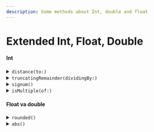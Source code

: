 ```yaml
---
description: Some methods about Int, double and float
---
```


# Extended Int, Float, Double

#### Int

<details>

<summary><code>distance(to:)</code> </summary>

2 ta integerni orasidagi farqni ko'rsatadi

```swift
// Masalan
let x = 5
let y = 10
let distance = x.distance(to: y) // farq 5
```

</details>

<details>

<summary><code>truncatingRemainder(dividingBy:)</code> </summary>

2 ta integerni bir biriga bo'lgandagi qoldiqni topadi

```swift
// Masalan
let x = 7
let y = 3
let remainder = x.truncatingRemainder(dividingBy: y) // qoldiq 1

// yoki
// x % y ham qoldiqni topadi

```

</details>

<details>

<summary><code>signum()</code> </summary>

Integerni 0 dan kichik teng yoki kattaligiga qarab -1, 0 yoki 1 ni qaytaradi

```swift
// Masalan
let x = 10
let sign = x.signum() // natija 1
```

</details>

<details>

<summary><code>isMultiple(of:)</code></summary>

&#x20;Bu orqali integer boshqa bir integerga qoldiqsiz bo'linishi yoki yoqligini bilsa bo'ladi.

```swift
// Masalan

let x = 10
let y = 5
let isMultiple = x.isMultiple(of: y) // natija true, ya'ni 10, 5 ga bo'linadi
// yoki 10, 5 ni ko'paytmalaridan iborat

```

</details>

#### Float va double

<details>

<summary><code>rounded()</code></summary>

Float you double sonini eng yaqin integerga yahlitlaydi

```swift
// Masalan
let i = 2.4
print(i.rounded())
// natija 2

let j = 2.7
print(j.rounded())
// natija 3
```

</details>

<details>

<summary><code>abs()</code></summary>

Biror sonni absolut qiymatini topish uchun foydalaniladi

```swift
// Masalan
let t = -4.1
print(abs(t))
// natija 4.1

```

</details>
